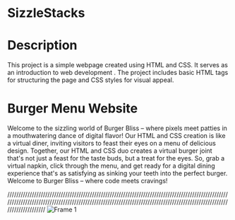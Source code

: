 # SizzleStacks

# Description
This project is a simple webpage created using HTML and CSS. It serves as an introduction to web development . The project includes basic HTML tags for structuring the page and CSS styles for visual appeal.

# Burger Menu Website
Welcome to the sizzling world of Burger Bliss – where pixels meet patties in a mouthwatering dance of digital flavor! Our HTML and CSS creation is like a virtual diner, inviting visitors to feast their eyes on a menu of delicious design.
Together, our HTML and CSS duo creates a virtual burger joint that's not just a feast for the taste buds, but a treat for the eyes. So, grab a virtual napkin, click through the menu, and get ready for a digital dining experience that's as satisfying as sinking your teeth into the perfect burger. Welcome to Burger Bliss – where code meets cravings!

///////////////////////////////////////////////////////////////////////////////////////////////////////////////////////////////////////////////////////////////////////////////////////////////////////////////////////
![Frame 1](https://github.com/rahulbabar1212/SizzleStacks/assets/56345693/e87dbeeb-e6be-4236-b419-14568e650df6)
